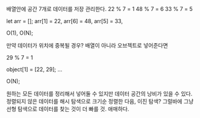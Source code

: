 배열안에 공간 7개로 데이터를 저장 관리한다.
22 % 7 = 1
48 % 7 = 6
33 % 7 = 5

let arr = [];
arr[1] = 22, arr[6] = 48, arr[5] = 33,

O(1), O(N);

만약 데이터가 위치에 중복될 경우?
배열이 아니라 오브젝트로 넣어준다면

29 % 7 = 1

object[1] = [22, 29];
...

O(N);

원하는 모든 데이터를 정리해서 넣어둘 수 있지만 데이터 공간의 낭비가 있을 수 있다.
정렬되지 않은 데이터를 해시 탐색으로 크기순 정렬한 다음, 이진 탐색?
그럴바에 그냥 선형 탐색으로 데이터를 찾는 것이 더 빠를 것. 애매하다.
